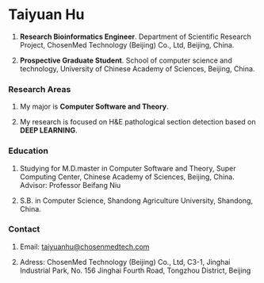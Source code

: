 # Taiyuan Hu

1. **Research Bioinformatics Engineer**. Department of Scientific Research Project, ChosenMed Technology (Beijing) Co., Ltd, Beijing, China.

2. **Prospective Graduate Student**. School of computer science and technology, University of Chinese Academy of Sciences, Beijing, China.


### Research Areas

1. My major is **Computer Software and Theory**.

2. My research is focused on H&E pathological section detection based on **DEEP LEARNING**.



### Education

1. Studying for M.D.master in Computer Software and Theory, Super Computing Center, Chinese Academy of Sciences, Beijing, China. Advisor: Professor Beifang Niu

2. S.B. in Computer Science, Shandong Agriculture University, Shandong, China.


### Contact

1. Email: taiyuanhu@chosenmedtech.com

2. Adress: ChosenMed Technology (Beijing) Co., Ltd, C3-1, Jinghai Industrial Park, No. 156 Jinghai Fourth Road, Tongzhou District, Beijing

